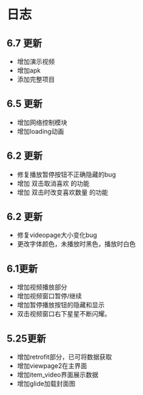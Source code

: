 # 日志

## 6.7 更新

- 增加演示视频
- 增加apk
- 添加完整项目

## 6.5 更新

+ 增加网络控制模块
+ 增加loading动画

## 6.2 更新

+ 修复播放暂停按钮不正确隐藏的bug
+ 增加 双击取消喜欢 的功能
+ 增加 双击时改变喜欢数量 的功能

## 6.2 更新

+ 修复videopage大小变化bug
+ 更改字体颜色，未播放时黑色，播放时白色

## 6.1更新

- 增加视频播放部分
- 增加视频窗口暂停/继续
- 增加暂停播放按钮的隐藏和显示
- 双击视频窗口右下星星不断闪耀。

## 5.25更新

- 增加retrofit部分，已可将数据获取
- 增加viewpage2在主界面
- 增加item_video界面展示数据
- 增加glide加载封面图
